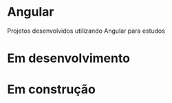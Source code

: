# Angular
Projetos desenvolvidos utilizando Angular para estudos

# Em desenvolvimento

# Em construção


